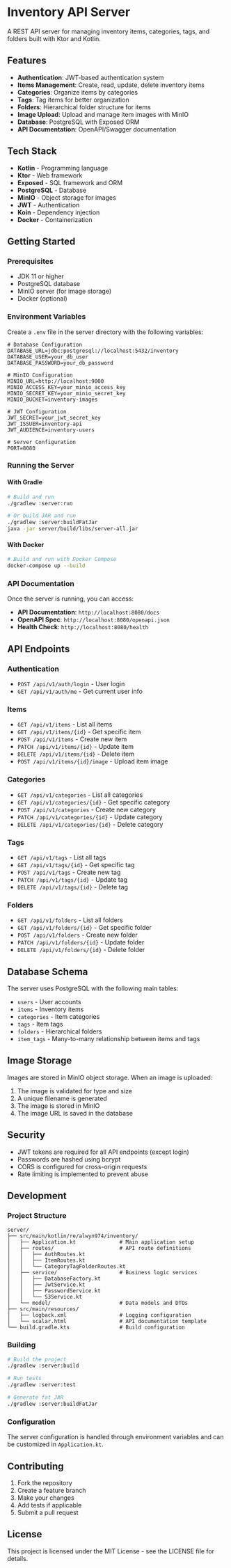 # Inventory API Server

A REST API server for managing inventory items, categories, tags, and folders built with Ktor and Kotlin.

## Features

- **Authentication**: JWT-based authentication system
- **Items Management**: Create, read, update, delete inventory items
- **Categories**: Organize items by categories
- **Tags**: Tag items for better organization
- **Folders**: Hierarchical folder structure for items
- **Image Upload**: Upload and manage item images with MinIO
- **Database**: PostgreSQL with Exposed ORM
- **API Documentation**: OpenAPI/Swagger documentation

## Tech Stack

- **Kotlin** - Programming language
- **Ktor** - Web framework
- **Exposed** - SQL framework and ORM
- **PostgreSQL** - Database
- **MinIO** - Object storage for images
- **JWT** - Authentication
- **Koin** - Dependency injection
- **Docker** - Containerization

## Getting Started

### Prerequisites

- JDK 11 or higher
- PostgreSQL database
- MinIO server (for image storage)
- Docker (optional)

### Environment Variables

Create a `.env` file in the server directory with the following variables:

```env
# Database Configuration
DATABASE_URL=jdbc:postgresql://localhost:5432/inventory
DATABASE_USER=your_db_user
DATABASE_PASSWORD=your_db_password

# MinIO Configuration
MINIO_URL=http://localhost:9000
MINIO_ACCESS_KEY=your_minio_access_key
MINIO_SECRET_KEY=your_minio_secret_key
MINIO_BUCKET=inventory-images

# JWT Configuration
JWT_SECRET=your_jwt_secret_key
JWT_ISSUER=inventory-api
JWT_AUDIENCE=inventory-users

# Server Configuration
PORT=8080
```

### Running the Server

#### With Gradle

```bash
# Build and run
./gradlew :server:run

# Or build JAR and run
./gradlew :server:buildFatJar
java -jar server/build/libs/server-all.jar
```

#### With Docker

```bash
# Build and run with Docker Compose
docker-compose up --build
```

### API Documentation

Once the server is running, you can access:

- **API Documentation**: `http://localhost:8080/docs`
- **OpenAPI Spec**: `http://localhost:8080/openapi.json`
- **Health Check**: `http://localhost:8080/health`

## API Endpoints

### Authentication

- `POST /api/v1/auth/login` - User login
- `GET /api/v1/auth/me` - Get current user info

### Items

- `GET /api/v1/items` - List all items
- `GET /api/v1/items/{id}` - Get specific item
- `POST /api/v1/items` - Create new item
- `PATCH /api/v1/items/{id}` - Update item
- `DELETE /api/v1/items/{id}` - Delete item
- `POST /api/v1/items/{id}/image` - Upload item image

### Categories

- `GET /api/v1/categories` - List all categories
- `GET /api/v1/categories/{id}` - Get specific category
- `POST /api/v1/categories` - Create new category
- `PATCH /api/v1/categories/{id}` - Update category
- `DELETE /api/v1/categories/{id}` - Delete category

### Tags

- `GET /api/v1/tags` - List all tags
- `GET /api/v1/tags/{id}` - Get specific tag
- `POST /api/v1/tags` - Create new tag
- `PATCH /api/v1/tags/{id}` - Update tag
- `DELETE /api/v1/tags/{id}` - Delete tag

### Folders

- `GET /api/v1/folders` - List all folders
- `GET /api/v1/folders/{id}` - Get specific folder
- `POST /api/v1/folders` - Create new folder
- `PATCH /api/v1/folders/{id}` - Update folder
- `DELETE /api/v1/folders/{id}` - Delete folder

## Database Schema

The server uses PostgreSQL with the following main tables:

- `users` - User accounts
- `items` - Inventory items
- `categories` - Item categories
- `tags` - Item tags
- `folders` - Hierarchical folders
- `item_tags` - Many-to-many relationship between items and tags

## Image Storage

Images are stored in MinIO object storage. When an image is uploaded:

1. The image is validated for type and size
2. A unique filename is generated
3. The image is stored in MinIO
4. The image URL is saved in the database

## Security

- JWT tokens are required for all API endpoints (except login)
- Passwords are hashed using bcrypt
- CORS is configured for cross-origin requests
- Rate limiting is implemented to prevent abuse

## Development

### Project Structure

```
server/
├── src/main/kotlin/re/alwyn974/inventory/
│   ├── Application.kt              # Main application setup
│   ├── routes/                     # API route definitions
│   │   ├── AuthRoutes.kt
│   │   ├── ItemRoutes.kt
│   │   └── CategoryTagFolderRoutes.kt
│   ├── service/                    # Business logic services
│   │   ├── DatabaseFactory.kt
│   │   ├── JwtService.kt
│   │   ├── PasswordService.kt
│   │   └── S3Service.kt
│   └── model/                      # Data models and DTOs
├── src/main/resources/
│   ├── logback.xml                 # Logging configuration
│   └── scalar.html                 # API documentation template
└── build.gradle.kts                # Build configuration
```

### Building

```bash
# Build the project
./gradlew :server:build

# Run tests
./gradlew :server:test

# Generate fat JAR
./gradlew :server:buildFatJar
```

### Configuration

The server configuration is handled through environment variables and can be customized in `Application.kt`.

## Contributing

1. Fork the repository
2. Create a feature branch
3. Make your changes
4. Add tests if applicable
5. Submit a pull request

## License

This project is licensed under the MIT License - see the LICENSE file for details.
